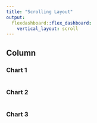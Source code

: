 ```yaml
---
title: "Scrolling Layout"
output: 
  flexdashboard::flex_dashboard:
    vertical_layout: scroll
---
```

    
Column
-------------------------------------
    
### Chart 1
    
```{r}

```
    
### Chart 2

```{r}

```

### Chart 3

```{r}

```

